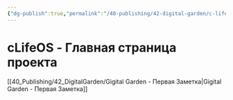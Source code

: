 ```yaml
---
{"dg-publish":true,"permalink":"/40-publishing/42-digital-garden/c-life-os-home/","tags":"gardenEntry"}
---
```


# cLifeOS - Главная страница проекта

[[40_Publishing/42_DigitalGarden/Gigital Garden - Первая Заметка|Gigital Garden - Первая Заметка]]
